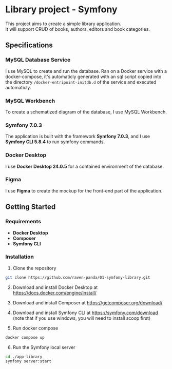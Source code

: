 # Library project - Symfony

This project aims to create a simple library application.\
It will support CRUD of books, authors, editors and book categories.

## Specifications

### MySQL Database Service

I use MySQL to create and run the database. Ran on a Docker service with a docker-compose, it's automaticly generated with an sql script copied into the directory `/docker-entripoint-initdb.d` of the service and executed automaticly.

### MySQL Workbench

To create a schematized diagram of the database, I use MySQL Workbench.

### Symfony 7.0.3

The application is built with the framework **Symfony 7.0.3**, and I use **Symfony CLI 5.8.4** to run symfony commands.

### Docker Desktop

I use **Docker Desktop 24.0.5** for a contained environment of the database.

### Figma

I use **Figma** to create the mockup for the front-end part of the application.

## Getting Started

### Requirements

- **Docker Desktop**
- **Composer**
- **Symfony CLI**

### Installation

1. Clone the repository

```bash
git clone https://github.com/raven-panda/01-symfony-library.git
```

2. Download and install Docker Desktop at https://docs.docker.com/engine/install/

3. Download and install Composer at https://getcomposer.org/download/

4. Download and install Symfony CLI at https://symfony.com/download (note that if you use windows, you will need to install scoop first)

5. Run docker compose

```bash
docker compose up
```

6. Run the Symfony local server
```bash
cd ./app-library
symfony server:start
```
